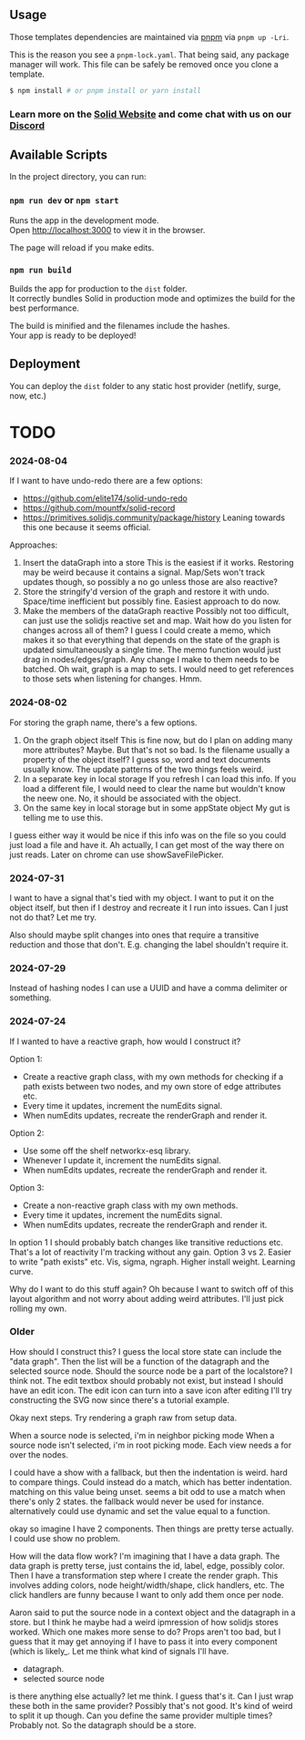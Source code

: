 ## Usage

Those templates dependencies are maintained via [pnpm](https://pnpm.io) via `pnpm up -Lri`.

This is the reason you see a `pnpm-lock.yaml`. That being said, any package manager will work. This file can be safely be removed once you clone a template.

```bash
$ npm install # or pnpm install or yarn install
```

### Learn more on the [Solid Website](https://solidjs.com) and come chat with us on our [Discord](https://discord.com/invite/solidjs)

## Available Scripts

In the project directory, you can run:

### `npm run dev` or `npm start`

Runs the app in the development mode.<br>
Open [http://localhost:3000](http://localhost:3000) to view it in the browser.

The page will reload if you make edits.<br>

### `npm run build`

Builds the app for production to the `dist` folder.<br>
It correctly bundles Solid in production mode and optimizes the build for the best performance.

The build is minified and the filenames include the hashes.<br>
Your app is ready to be deployed!

## Deployment

You can deploy the `dist` folder to any static host provider (netlify, surge, now, etc.)

# TODO

### 2024-08-04
If I want to have undo-redo there are a few options:
- https://github.com/elite174/solid-undo-redo
- https://github.com/mountfx/solid-record
- https://primitives.solidjs.community/package/history
Leaning towards this one because it seems official.

Approaches:
1) Insert the dataGraph into a store
    This is the easiest if it works. Restoring may be weird because it contains a signal. Map/Sets won't track updates though, so possibly a no go unless those are also reactive?
2) Store the stringify'd version of the graph and restore it with undo.
    Space/time inefficient but possibly fine. Easiest approach to do now.
3) Make the members of the dataGraph reactive
    Possibly not too difficult, can just use the solidjs reactive set and map. Wait how do you listen for changes across all of them? I guess I could create a memo, which makes it so that everything that depends on the state of the graph is updated simultaneously a single time. The memo function would just drag in nodes/edges/graph. Any change I make to them needs to be batched. Oh wait, graph is a map to sets. I would need to get references to those sets when listening for changes. Hmm.

### 2024-08-02
For storing the graph name, there's a few options.
1) On the graph object itself
    This is fine now, but do I plan on adding many more attributes? Maybe. But that's not so bad.
    Is the filename usually a property of the object itself? I guess so, word and text documents usually know.
    The update patterns of the two things feels weird.
2) In a separate key in local storage
    If you refresh I can load this info. If you load a different file, I would need to clear the name but wouldn't know the neew one.
    No, it should be associated with the object.
3) On the same key in local storage but in some appState object
    My gut is telling me to use this.

I guess either way it would be nice if this info was on the file so you could just load a file and have it.
Ah actually, I can get most of the way there on just reads. Later on chrome can use showSaveFilePicker.

### 2024-07-31
I want to have a signal that's tied with my object. I want to put it on the object itself, but then if I destroy and recreate it I run into issues.
Can I just not do that? Let me try.

Also should maybe split changes into ones that require a transitive reduction and those that don't. E.g. changing the label shouldn't require it.

### 2024-07-29
Instead of hashing nodes I can use a UUID and have a comma delimiter or something.

### 2024-07-24
If I wanted to have a reactive graph, how would I construct it?

Option 1:
- Create a reactive graph class, with my own methods for checking if a path exists between two nodes, and my own store of edge attributes etc.
- Every time it updates, increment the numEdits signal.
- When numEdits updates, recreate the renderGraph and render it.

Option 2:
- Use some off the shelf networkx-esq library.
- Whenever I update it, increment the numEdits signal.
- When numEdits updates, recreate the renderGraph and render it.

Option 3:
- Create a non-reactive graph class with my own methods.
- Every time it updates, increment the numEdits signal.
- When numEdits updates, recreate the renderGraph and render it.

In option 1 I should probably batch changes like transitive reductions etc. That's a lot of reactivity I'm tracking without any gain.
Option 3 vs 2. Easier to write "path exists" etc. Vis, sigma, ngraph. Higher install weight. Learning curve. 

Why do I want to do this stuff again? Oh because I want to switch off of this layout algorithm and not worry about adding weird attributes.
I'll just pick rolling my own.

### Older

How should I construct this? I guess the local store state can include the "data graph".
Then the list will be a function of the datagraph and the selected source node.
Should the source node be a part of the localstore? I think not.
The edit textbox should probably not exist, but instead I should have an edit icon.
The edit icon can turn into a save icon after editing
I'll try constructing the SVG now since there's a tutorial example.

Okay next steps. Try rendering a graph raw from setup data.

When a source node is selected, i'm in neighbor picking mode
When a source node isn't selected, i'm in root picking mode.
Each view needs a for over the nodes.

I could have a show with a fallback, but then the indentation is weird. hard to compare things.
Could instead do a match, which has better indentation. matching on this value being unset.
seems a bit odd to use a match when there's only 2 states. the fallback would never be used for instance.
alternatively could use dynamic and set the value equal to a function.

okay so imagine I have 2 components. Then things are pretty terse actually. I could use show no problem.

How will the data flow work? I'm imagining that I have a data graph. The data graph is pretty terse,
just contains the id, label, edge, possibly color. Then I have a transformation step where I create the render graph.
This involves adding colors, node height/width/shape, click handlers, etc. The click handlers are funny because I want to only add them once per node.


Aaron said to put the source node in a context object and the datagraph in a store. but I think he maybe had a weird ipmression of how solidjs stores worked. Which one makes more sense to do? Props aren't too bad, but I guess that it may get annoying if I have to pass it into every component (which is likely_. Let me think what kind of signals I'll have.

- datagraph.
- selected source node

is there anything else actually? let me think. I guess that's it. Can I just wrap these both in the same provider? Possibly that's not good. It's kind of weird to split it up though. Can you define the same provider multiple times? Probably not. So the datagraph should be a store. 

